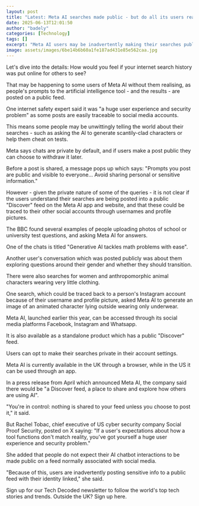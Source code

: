 ```yaml
---
layout: post
title: "Latest: Meta AI searches made public - but do all its users realise?"
date: 2025-06-13T12:01:50
author: "badely"
categories: [Technology]
tags: []
excerpt: "Meta AI users may be inadvertently making their searches public without realising it."
image: assets/images/6be14b6b60a1fe187ad431e85e562caa.jpg
---
```


Let's dive into the details: How would you feel if your internet search history was put online for others to see?

That may be happening to some users of Meta AI without them realising, as people's prompts to the artificial intelligence tool - and the results - are posted on a public feed.

One internet safety expert said it was "a huge user experience and security problem" as some posts are easily traceable to social media accounts.

This means some people may be unwittingly telling the world about their searches - such as asking the AI to generate scantily-clad characters or help them cheat on tests.

Meta says chats are private by default, and if users make a post public they can choose to withdraw it later.

Before a post is shared, a message pops up which says: "Prompts you post are public and visible to everyone... Avoid sharing personal or sensitive information."

However - given the private nature of some of the queries - it is not clear if the users understand their searches are being posted into a public "Discover" feed on the Meta AI app and website, and that these could be traced to their other social accounts through usernames and profile pictures.

The BBC found several examples of people uploading photos of school or university test questions, and asking Meta AI for answers. 

One of the chats is titled "Generative AI tackles math problems with ease".

Another user's conversation which was posted publicly was about them exploring questions around their gender and whether they should transition.

There were also searches for women and anthropomorphic animal characters wearing very little clothing.

One search, which could be traced back to a person's Instagram account because of their username and profile picture, asked Meta AI to generate an image of an animated character lying outside wearing only underwear.

Meta AI, launched earlier this year, can be accessed through its social media platforms Facebook, Instagram and Whatsapp.

It is also available as a standalone product which has a public "Discover" feed.

Users can opt to make their searches private in their account settings.

Meta AI is currently available in the UK through a browser, while in the US it can be used through an app.

In a press release from April which announced Meta AI, the company said there would be "a Discover feed, a place to share and explore how others are using AI".

"You're in control: nothing is shared to your feed unless you choose to post it," it said.

But Rachel Tobac, chief executive of US cyber security company Social Proof Security, posted on X saying: "If a user's expectations about how a tool functions don't match reality, you've got yourself a huge user experience and security problem."

She added that people do not expect their AI chatbot interactions to be made public on a feed normally associated with social media.

"Because of this, users are inadvertently posting sensitive info to a public feed with their identity linked," she said.

Sign up for our Tech Decoded newsletter to follow the world's top tech stories and trends. Outside the UK? Sign up here.


